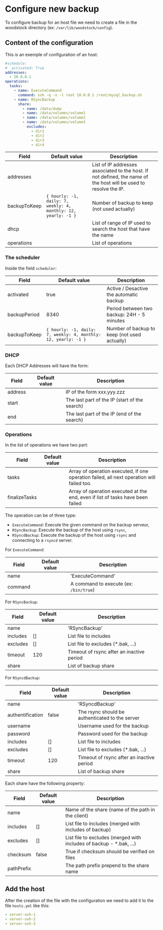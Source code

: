 # Configure new backup

To configure backup for an host file we need to create a file in the woodstock directory (ex: `/var/lib/woodstock/config`).

## Content of the configuration

This is an exemple of configuration of an host:

```yaml
#schedule:
#  activated: True
addresses:
  - 10.0.0.1
operations:
  tasks:
    - name: ExecuteCommand
      command: ssh -q -x -l root 10.0.0.1 /root/mysql_backup.sh
    - name: RSyncBackup
      share:
        - name: /data/dump
        - name: /data/volumes/volume1
        - name: /data/volumes/volume2
        - name: /data/volumes/volume3
          excludes:
            - dir1
            - dir2
            - dir3
            - dir4
```

| Field        | Default value                                                  | Description                                                                                                       |
| ------------ | -------------------------------------------------------------- | ----------------------------------------------------------------------------------------------------------------- |
| addresses    |                                                                | List of IP addresses associated to the host. If not defined, the name of the host will be used to resolve the IP. |
| backupToKeep | `{ hourly: -1, daily: 7, weekly: 4, monthly: 12, yearly: -1 }` | Number of backup to keep (not used actually)                                                                      |
| dhcp         |                                                                | List of range of IP used to search the host that have the name                                                    |
| operations   |                                                                | List of operations                                                                                                |

### The scheduler

Inside the field `scheduler`:

| Field        | Default value                                                  | Description                                  |
| ------------ | -------------------------------------------------------------- | -------------------------------------------- |
| activated    | true                                                           | Active / Desactive the automatic backup      |
| backupPeriod | 8340                                                           | Period between two backup: 24H - 5 minutes   |
| backupToKeep | `{ hourly: -1, daily: 7, weekly: 4, monthly: 12, yearly: -1 }` | Number of backup to keep (not used actually) |

### DHCP

Each DHCP Addresses will have the form:

| Field   | Default value | Description                                   |
| ------- | ------------- | --------------------------------------------- |
| address |               | IP of the form xxx.yyy.zzz                    |
| start   |               | The last part of the IP (start of the search) |
| end     |               | The last part of the IP (end of the search)   |

### Operations

In the list of operations we have two part:

| Field         | Default value | Description                                                                               |
| ------------- | ------------- | ----------------------------------------------------------------------------------------- |
| tasks         |               | Array of operation executed, if one operation failed, all next operation will failed too. |
| finalizeTasks |               | Array of operation executed at the end, even if list of tasks have been failed            |

The operation can be of three type:

- `ExecuteCommand`: Execute the given command on the backup serveur,
- `RSyncBackup`: Execute the backup of the host using `rsync`,
- `RSyncdBackup`: Execute the backup of the host using `rsync` and connecting to a `rsyncd` server.

For `ExecuteCommand`:

| Field   | Default value | Description                            |
| ------- | ------------- | -------------------------------------- |
| name    |               | 'ExecuteCommand'                       |
| command |               | A command to execute (ex: `/bin/true`) |

For `RSyncBackup`:

| Field    | Default value | Description                               |
| -------- | ------------- | ----------------------------------------- |
| name     |               | 'RSyncBackup'                             |
| includes | []            | List file to includes                     |
| excludes | []            | List file to excludes (\*.bak, ...)       |
| timeout  | 120           | Timeout of rsync after an inactive period |
| share    |               | List of backup share                      |

For `RSyncdBackup`:

| Field            | Default value | Description                                     |
| ---------------- | ------------- | ----------------------------------------------- |
| name             |               | 'RSyncdBackup'                                  |
| authentification | false         | The rsync should be authenticated to the server |
| username         |               | Username used for the backup                    |
| password         |               | Password used for the backup                    |
| includes         | []            | List file to includes                           |
| excludes         | []            | List file to excludes (\*.bak, ...)             |
| timeout          | 120           | Timeout of rsync after an inactive period       |
| share            |               | List of backup share                            |

Each share have the following property:

| Field      | Default value | Description                                                          |
| ---------- | ------------- | -------------------------------------------------------------------- |
| name       |               | Name of the share (name of the path in the client)                   |
| includes   | []            | List file to includes (merged with includes of backup)               |
| excludes   | []            | List file to excludes (merged with includes of backup - \*.bak, ...) |
| checksum   | false         | True if checksum should be verified on files                         |
| pathPrefix |               | The path prefix prepend to the share name                            |

## Add the host

After the creation of the file with the configuration we need to add it to the file `hosts.yml` like this:

```yaml
- server-ovh-1
- server-ovh-2
- server-ovh-3
```
